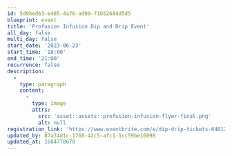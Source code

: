 ```yaml
---
id: 5d9bed63-e485-4a76-ad99-71b52684d5d5
blueprint: event
title: 'Profusion Infusion Dip and Drip Event'
all_day: false
multi_day: false
start_date: '2023-06-23'
start_time: '18:00'
end_time: '21:00'
recurrence: false
description:
  -
    type: paragraph
    content:
      -
        type: image
        attrs:
          src: 'asset::assets::profusion-infusion-flyer-final.png'
          alt: null
registration_link: 'https://www.eventbrite.com/e/dip-drip-tickets-640122111467'
updated_by: 87a74d1c-1760-42c5-afc1-1cc59be16098
updated_at: 1684778670
---
```

